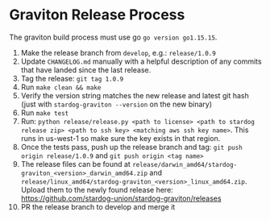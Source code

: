 # Graviton Release Process

The graviton build process must use go `go version go1.15.15`.

1. Make the release branch from `develop`, e.g.: `release/1.0.9`
1. Update `CHANGELOG.md` manually with a helpful description of any commits that have landed since the last release.
1. Tag the release: `git tag 1.0.9`
1. Run `make clean && make`
1. Verify the version string matches the new release and latest git hash (just with `stardog-graviton --version` on the new binary)
1. Run `make test`
1. Run: `python release/release.py <path to license> <path to stardog release zip> <path to ssh key> <matching aws ssh key name>`. This runs in us-west-1 so make sure the key exists in that region.
1. Once the tests pass, push up the release branch and tag: `git push origin release/1.0.9` and `git push origin <tag name>`
1. The release files can be found at `release/darwin_amd64/stardog-graviton_<version>_darwin_amd64.zip` and `release/linux_amd64/stardog-graviton_<version>_linux_amd64.zip`. Upload them to the newly found release here: https://github.com/stardog-union/stardog-graviton/releases
1. PR the release branch to develop and merge it
